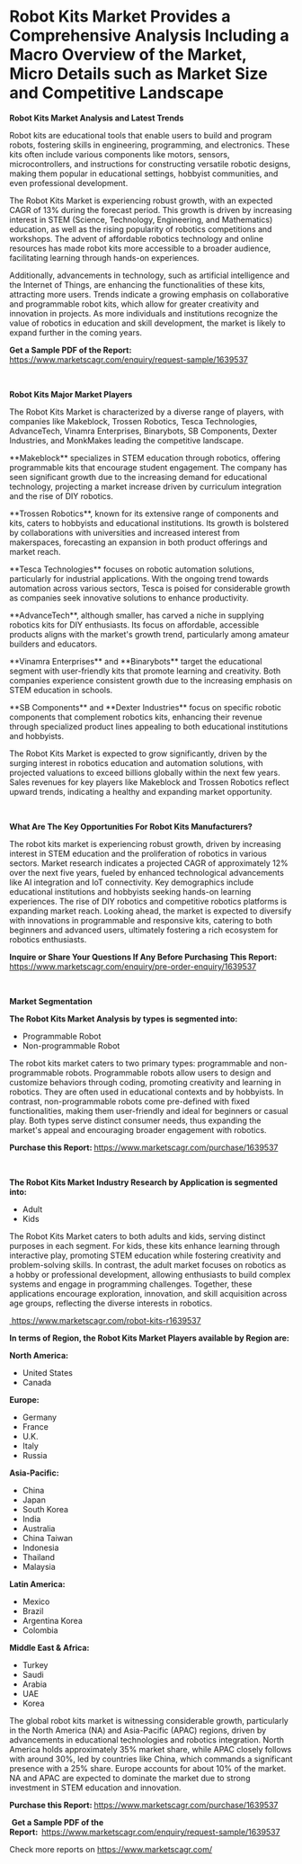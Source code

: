 <p><h1>Robot Kits Market Provides a Comprehensive Analysis Including a Macro Overview of the Market, Micro Details such as Market Size and Competitive Landscape</h1></p><p><strong>Robot Kits Market Analysis and Latest Trends</strong></p>
<p><p>Robot kits are educational tools that enable users to build and program robots, fostering skills in engineering, programming, and electronics. These kits often include various components like motors, sensors, microcontrollers, and instructions for constructing versatile robotic designs, making them popular in educational settings, hobbyist communities, and even professional development.</p><p>The Robot Kits Market is experiencing robust growth, with an expected CAGR of 13% during the forecast period. This growth is driven by increasing interest in STEM (Science, Technology, Engineering, and Mathematics) education, as well as the rising popularity of robotics competitions and workshops. The advent of affordable robotics technology and online resources has made robot kits more accessible to a broader audience, facilitating learning through hands-on experiences.</p><p>Additionally, advancements in technology, such as artificial intelligence and the Internet of Things, are enhancing the functionalities of these kits, attracting more users. Trends indicate a growing emphasis on collaborative and programmable robot kits, which allow for greater creativity and innovation in projects. As more individuals and institutions recognize the value of robotics in education and skill development, the market is likely to expand further in the coming years.</p></p>
<p><strong>Get a Sample PDF of the Report:&nbsp;</strong> <a href="https://www.marketscagr.com/enquiry/request-sample/1639537?utm_campaign=2467&utm_medium=2&utm_source=Github&utm_content=ia&utm_term=05042025&utm_id=robot-kits">https://www.marketscagr.com/enquiry/request-sample/1639537</a></p>
<p>&nbsp;</p>
<p><strong>Robot Kits Major Market Players</strong></p>
<p><p>The Robot Kits Market is characterized by a diverse range of players, with companies like Makeblock, Trossen Robotics, Tesca Technologies, AdvanceTech, Vinamra Enterprises, Binarybots, SB Components, Dexter Industries, and MonkMakes leading the competitive landscape.</p><p>**Makeblock** specializes in STEM education through robotics, offering programmable kits that encourage student engagement. The company has seen significant growth due to the increasing demand for educational technology, projecting a market increase driven by curriculum integration and the rise of DIY robotics.</p><p>**Trossen Robotics**, known for its extensive range of components and kits, caters to hobbyists and educational institutions. Its growth is bolstered by collaborations with universities and increased interest from makerspaces, forecasting an expansion in both product offerings and market reach.</p><p>**Tesca Technologies** focuses on robotic automation solutions, particularly for industrial applications. With the ongoing trend towards automation across various sectors, Tesca is poised for considerable growth as companies seek innovative solutions to enhance productivity.</p><p>**AdvanceTech**, although smaller, has carved a niche in supplying robotics kits for DIY enthusiasts. Its focus on affordable, accessible products aligns with the market's growth trend, particularly among amateur builders and educators.</p><p>**Vinamra Enterprises** and **Binarybots** target the educational segment with user-friendly kits that promote learning and creativity. Both companies experience consistent growth due to the increasing emphasis on STEM education in schools.</p><p>**SB Components** and **Dexter Industries** focus on specific robotic components that complement robotics kits, enhancing their revenue through specialized product lines appealing to both educational institutions and hobbyists.</p><p>The Robot Kits Market is expected to grow significantly, driven by the surging interest in robotics education and automation solutions, with projected valuations to exceed billions globally within the next few years. Sales revenues for key players like Makeblock and Trossen Robotics reflect upward trends, indicating a healthy and expanding market opportunity.</p></p>
<p>&nbsp;</p>
<p><strong>What Are The Key Opportunities For Robot Kits Manufacturers?</strong></p>
<p><p>The robot kits market is experiencing robust growth, driven by increasing interest in STEM education and the proliferation of robotics in various sectors. Market research indicates a projected CAGR of approximately 12% over the next five years, fueled by enhanced technological advancements like AI integration and IoT connectivity. Key demographics include educational institutions and hobbyists seeking hands-on learning experiences. The rise of DIY robotics and competitive robotics platforms is expanding market reach. Looking ahead, the market is expected to diversify with innovations in programmable and responsive kits, catering to both beginners and advanced users, ultimately fostering a rich ecosystem for robotics enthusiasts.</p></p>
<p><strong>Inquire or Share Your Questions If Any Before Purchasing This Report:</strong> <a href="https://www.marketscagr.com/enquiry/pre-order-enquiry/1639537?utm_campaign=2467&utm_medium=2&utm_source=Github&utm_content=ia&utm_term=05042025&utm_id=robot-kits">https://www.marketscagr.com/enquiry/pre-order-enquiry/1639537</a></p>
<p>&nbsp;</p>
<p><strong>Market Segmentation</strong></p>
<p><strong>The Robot Kits Market Analysis by types is segmented into:</strong></p>
<p><ul><li>Programmable Robot</li><li>Non-programmable Robot</li></ul></p>
<p><p>The robot kits market caters to two primary types: programmable and non-programmable robots. Programmable robots allow users to design and customize behaviors through coding, promoting creativity and learning in robotics. They are often used in educational contexts and by hobbyists. In contrast, non-programmable robots come pre-defined with fixed functionalities, making them user-friendly and ideal for beginners or casual play. Both types serve distinct consumer needs, thus expanding the market's appeal and encouraging broader engagement with robotics.</p></p>
<p><strong>Purchase this Report:&nbsp;</strong><a href="https://www.marketscagr.com/purchase/1639537?utm_campaign=2467&utm_medium=2&utm_source=Github&utm_content=ia&utm_term=05042025&utm_id=robot-kits">https://www.marketscagr.com/purchase/1639537</a></p>
<p>&nbsp;</p>
<p><strong>The Robot Kits Market Industry Research by Application is segmented into:</strong></p>
<p><ul><li>Adult</li><li>Kids</li></ul></p>
<p><p>The Robot Kits Market caters to both adults and kids, serving distinct purposes in each segment. For kids, these kits enhance learning through interactive play, promoting STEM education while fostering creativity and problem-solving skills. In contrast, the adult market focuses on robotics as a hobby or professional development, allowing enthusiasts to build complex systems and engage in programming challenges. Together, these applications encourage exploration, innovation, and skill acquisition across age groups, reflecting the diverse interests in robotics.</p></p>
<p><a href="https://www.marketscagr.com/robot-kits-r1639537?utm_campaign=2467&utm_medium=2&utm_source=Github&utm_content=ia&utm_term=05042025&utm_id=robot-kits">&nbsp;https://www.marketscagr.com/robot-kits-r1639537</a></p>
<p><strong>In terms of Region, the Robot Kits Market Players available by Region are:</strong></p>
<p>
    <p> <strong> North America: </strong>
        <ul>
            <li>United States</li>
            <li>Canada</li>
        </ul>
        </p> 
    <p> <strong> Europe: </strong>
        <ul>
            <li>Germany</li>
            <li>France</li>
            <li>U.K.</li>
            <li>Italy</li>
            <li>Russia</li>
        </ul>
        </p> 
    <p> <strong> Asia-Pacific: </strong>
        <ul>
            <li>China</li>
            <li>Japan</li>
            <li>South Korea</li>
            <li>India</li>
            <li>Australia</li>
            <li>China Taiwan</li>
            <li>Indonesia</li>
            <li>Thailand</li>
            <li>Malaysia</li>
        </ul>
        </p> 
    <p> <strong> Latin America: </strong>
        <ul>
            <li>Mexico</li>
            <li>Brazil</li>
            <li>Argentina Korea</li>
            <li>Colombia</li>
        </ul>
        </p> 
    <p> <strong> Middle East & Africa: </strong>
        <ul>
            <li>Turkey</li>
            <li>Saudi</li>
            <li>Arabia</li>
            <li>UAE</li>
            <li>Korea</li>
        </ul>
    </p>
    </p>
<p><p>The global robot kits market is witnessing considerable growth, particularly in the North America (NA) and Asia-Pacific (APAC) regions, driven by advancements in educational technologies and robotics integration. North America holds approximately 35% market share, while APAC closely follows with around 30%, led by countries like China, which commands a significant presence with a 25% share. Europe accounts for about 10% of the market. NA and APAC are expected to dominate the market due to strong investment in STEM education and innovation.</p></p>
<p><strong>Purchase this Report: </strong><a href="https://www.marketscagr.com/purchase/1639537?utm_campaign=2467&utm_medium=2&utm_source=Github&utm_content=ia&utm_term=05042025&utm_id=robot-kits">https://www.marketscagr.com/purchase/1639537</a></p>
<p>&nbsp;<strong>Get a Sample PDF of the Report:&nbsp;&nbsp;</strong><a href="https://www.marketscagr.com/enquiry/request-sample/1639537?utm_campaign=2467&utm_medium=2&utm_source=Github&utm_content=ia&utm_term=05042025&utm_id=robot-kits">https://www.marketscagr.com/enquiry/request-sample/1639537</a></p>
<p><strong></strong></p>
<p>Check more reports on <a href="https://www.marketscagr.com/?utm_campaign=2467&utm_medium=2&utm_source=Github&utm_content=ia&utm_term=05042025&utm_id=robot-kits">https://www.marketscagr.com/</a></p>